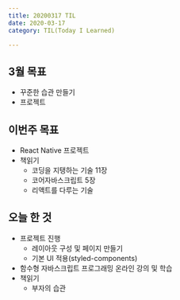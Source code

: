 ```yaml
---
title: 20200317 TIL
date: 2020-03-17
category: TIL(Today I Learned)

---
```


## 3월 목표

- 꾸준한 습관 만들기
- 프로젝트

## 이번주 목표
- React Native 프로젝트 
- 책읽기
  - 코딩을 지탱하는 기술 11장
  - 코어자바스크립트 5장
  - 리액트를 다루는 기술

## 오늘 한 것

- 프로젝트 진행
  - 레이아웃 구성 및 페이지 만들기
  - 기본 UI 적용(styled-components)
- 함수형 자바스크립트 프로그래밍 온라인 강의 및 학습
- 책읽기
  - 부자의 습관

  



  



